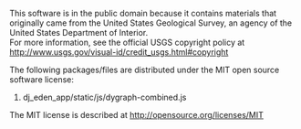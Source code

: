 This software is in the public domain because it contains materials that originally came from the United States Geological Survey, an agency of the United States Department of Interior.  
For more information, see the official USGS copyright policy at http://www.usgs.gov/visual-id/credit_usgs.html#copyright  

The following packages/files are distributed under the MIT open source software license:  

1. dj_eden_app/static/js/dygraph-combined.js

The MIT license is described at http://opensource.org/licenses/MIT  
